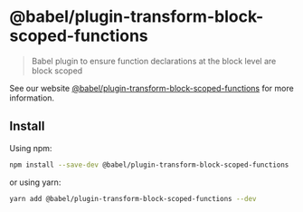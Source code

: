 # @babel/plugin-transform-block-scoped-functions

> Babel plugin to ensure function declarations at the block level are block scoped

See our website [@babel/plugin-transform-block-scoped-functions](https://babeljs.io/docs/babel-plugin-transform-block-scoped-functions) for more information.

## Install

Using npm:

```sh
npm install --save-dev @babel/plugin-transform-block-scoped-functions
```

or using yarn:

```sh
yarn add @babel/plugin-transform-block-scoped-functions --dev
```
